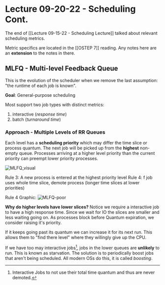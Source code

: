 # Lecture 09-20-22 - Scheduling Cont.

The end of [[Lecture 09-15-22 - Scheduling Lecture]] talked about relevant scheduling metrics. 

Metric specifics are located in the [[OSTEP 7]] reading. Any notes here are an **extension** to the notes in there. 

## MLFQ - Multi-level Feedback Queue

This is the evolution of the scheduler when we remove the last assumption: "the runtime of each job is known". 

**Goal**: General-purpose scheduling

Most support two job types with distinct metrics:
1. interactive (*response time*)
2. batch (*turnaround time*)

### Approach - Multiple Levels of RR Queues
Each level has a **scheduling priority** which may differ the time slice or process quantum. The next job will be picked up from the **highest** non-empty queue. Processes arriving at a higher level priority than the current priority can preempt lower priority processes. 

![MLFQ_visual](/img/MLFQ_visual.png)


Rule 3: A new process is entered at the highest priority level
Rule 4: f job uses whole time slice, demote process (longer time slices at lower priorities)

Rule 4 Graphic:
![MLFQ-poor](/img/MLFQ-poor.png)

**Why do higher levels have lower slices?**
Notice we require a interactive job to have a high response time. Since we wait for IO the slices are smaller and less waiting going on. As processes block before Quantum expiration, we consider raising it's priority.

If it keeps going past its quantum we can increase it for its next run. This allows them to "find there level" where they willingly give up the CPU. 

If we have too may interactive jobs[^1], jobs in the lower queues are **unlikely** to run. This is known as starvation. The solution is to periodically boost jobs that aren't being scheduled. All modern OSs do this, it is called *boosting*. 

[^1]: Interactive Jobs to not use their total time quantum and thus are never demoted. 